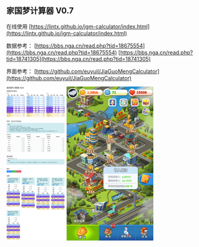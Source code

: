 ## 家国梦计算器 V0.7

在线使用
[https://lintx.github.io/jgm-calculator/index.html](https://lintx.github.io/jgm-calculator/index.html)

数据参考：
[https://bbs.nga.cn/read.php?tid=18675554](https://bbs.nga.cn/read.php?tid=18675554)
[https://bbs.nga.cn/read.php?tid=18741305](https://bbs.nga.cn/read.php?tid=18741305)

界面参考：
[https://github.com/euyuil/JiaGuoMengCalculator](https://github.com/euyuil/JiaGuoMengCalculator)

<img src="./screenshot/screenshot.png" style="zoom:40%" />
<img src="./screenshot/games.png" style="zoom:40%" />